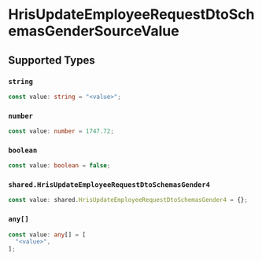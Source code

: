 # HrisUpdateEmployeeRequestDtoSchemasGenderSourceValue


## Supported Types

### `string`

```typescript
const value: string = "<value>";
```

### `number`

```typescript
const value: number = 1747.72;
```

### `boolean`

```typescript
const value: boolean = false;
```

### `shared.HrisUpdateEmployeeRequestDtoSchemasGender4`

```typescript
const value: shared.HrisUpdateEmployeeRequestDtoSchemasGender4 = {};
```

### `any[]`

```typescript
const value: any[] = [
  "<value>",
];
```

